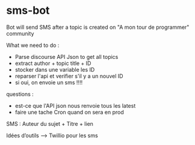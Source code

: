 # sms-bot
Bot will send SMS after a topic is created on "A mon tour de programmer" community

What we need to do :
- Parse discourse API Json to get all topics
- extract author + topic title + ID
- stocker dans une variable les ID
- reparser l'api et verifier s'il y a un nouvel ID
- si oui, on envoie un sms !!!!

questions :
- est-ce que l'API json nous renvoie tous les latest
- faire une tache Cron quand on sera en prod


SMS : Auteur du sujet + Titre + lien

Idées d’outils —>
Twillio pour les sms
